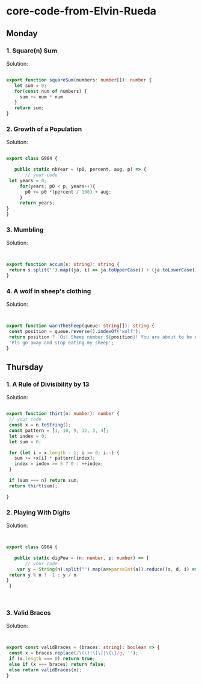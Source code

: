 # core-code-from-Elvin-Rueda


## Monday




### 1. Square(n) Sum




Solution:
 
 
 ```Typescript

export function squareSum(numbers: number[]): number {
    let sum = 0;
    for(const num of numbers) {
      sum += num * num
    }
    return sum;
}

```

### 2. Growth of a Population




Solution:
 
 
 ```Typescript
 
 export class G964 {

    public static nbYear = (p0, percent, aug, p) => {
        // your code
  let years = 0;
      for(years; p0 < p; years++){
        p0 += p0 *(percent / 100) + aug;
      }
      return years;
}
}

```

### 3. Mumbling




Solution:
 
 
 ```Typescript
 
 
 export function accum(s: string): string {
  return s.split('').map((ja, i) => ja.toUpperCase() + (ja.toLowerCase()).repeat(i)).join ('-')
}

```
 
 
 ### 4. A wolf in sheep's clothing




Solution:
 
 
 ```Typescript
 
 
 export function warnTheSheep(queue: string[]): string {
  const position = queue.reverse().indexOf('wolf');
  return position ? `Oi! Sheep number ${position}! You are about to be eaten by a wolf!` : 
  'Pls go away and stop eating my sheep';
}


```



## Thursday




### 1. A Rule of Divisibility by 13




Solution:
 
 
 ```Typescript
 
 export function thirt(n: number): number {
  // your code
  const x = n.toString();
  const pattern = [1, 10, 9, 12, 3, 4];
  let index = 0;
  let sum = 0;

  for (let i = x.length - 1; i >= 0; i--) {
    sum += +x[i] * pattern[index];
    index = index >= 5 ? 0 : ++index;
  }

  if (sum === n) return sum;
  return thirt(sum);

}


  ```
  
  
  ### 2. Playing With Digits




Solution:
 
 
 ```Typescript
 
 
 export class G964 {

    public static digPow = (n: number, p: number) => {
        // your code
     var y = String(n).split("").map(a=>parseInt(a)).reduce((s, d, i) => s + Math.pow(d, p + i), 0)
  return y % n ? -1 : y / n
}
  }
  
  
  ```
 
 
 ### 3. Valid Braces




Solution:
 
 
 ```Typescript
 
 
 export const validBraces = (braces: string): boolean => {
  const x = braces.replace(/\(\)|\[\]|\{\}/g, '');
  if (x.length === 0) return true;
  else if (x === braces) return false;
  else return validBraces(x);
}

```
 
 
 
